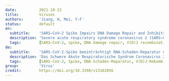 ```yaml
---
date:          2021-10-13
title:         Viruses
authors:       'Jiang, H, Mei, Y-F'
status:        default
en:
  subtitle:    'SARS–CoV–2 Spike Impairs DNA Damage Repair and Inhibits V(D)J Recombination In Vitro'
  description: 'Severe acute respiratory syndrome coronavirus 2 (SARS–CoV–2) has led to the coronavirus disease 2019 (COVID–19) pandemic, severely affecting public health and the global economy. Adaptive immunity plays a crucial role in fighting against SARS–CoV–2 infection and directly influences the clinical outcomes of patients. Clinical studies have indicated that patients with severe COVID–19 exhibit delayed and weak adaptive immune responses; however, the mechanism by which SARS–CoV–2 impedes adaptive immunity remains unclear. Here, by using an in vitro cell line, we report that the SARS–CoV–2 spike protein significantly inhibits DNA damage repair, which is required for effective V(D)J recombination in adaptive immunity. Mechanistically, we found that the spike protein localizes in the nucleus and inhibits DNA damage repair by impeding key DNA repair protein BRCA1 and 53BP1 recruitment to the damage site. Our findings reveal a potential molecular mechanism by which the spike protein might impede adaptive immunity and underscore the potential side effects of full-length spike-based vaccines.'
  tags:        [SARS–CoV–2, spike, DNA damage repair, V(D)J recombination, vaccine]
de:
  subtitle:    'SARS-CoV-2-Spike beeinträchtigt DNA-Schaden-Reparatur und hemmt V(D)J-Rekombination in vitro'
  description: 'Das Schwere Akute Respiratorische Syndrom Coronavirus 2 (SARS-CoV-2) hat zur Pandemie der Coronavirus-Krankheit 2019 (COVID-19) geführt und die öffentliche Gesundheit und die Weltwirtschaft schwer beeinträchtigt. Die adaptive Immunität spielt eine entscheidende Rolle bei der Bekämpfung der SARS-CoV-2-Infektion und beeinflusst direkt die klinischen Ergebnisse der Patienten. Klinische Studien haben gezeigt, dass Patienten mit schweren COVID-19-Infektionen eine verzögerte und schwache adaptive Immunantwort zeigen. Der Mechanismus, durch den SARS-CoV-2 die adaptive Immunität behindert, ist jedoch noch unklar. Mit Hilfe einer In-vitro-Zelllinie berichten wir, dass das SARS-CoV-2-Spike-Protein die DNA-Schadensreparatur, die für eine wirksame V(D)J-Rekombination in der adaptiven Immunität erforderlich ist, erheblich hemmt. Mechanistisch gesehen haben wir herausgefunden, dass das Spike-Protein im Zellkern lokalisiert ist und die DNA-Schadensreparatur hemmt, indem es die Rekrutierung der wichtigen DNA-Reparaturproteine BRCA1 und 53BP1 an der Schadensstelle behindert. Unsere Ergebnisse zeigen einen potenziellen molekularen Mechanismus auf, durch den das Spike-Protein die adaptive Immunität behindern könnte, und unterstreichen die potenziellen Nebenwirkungen von Impfstoffen auf Spike-Basis in voller Länge.' 
  tags:        [SARS-CoV-2, Spike, DNA-Schaden-Reparatur, V(D)J-Rekombination, Impfstoff]
group:         'Virus'
credit:        https://doi.org/10.3390/v13102056
---
```

